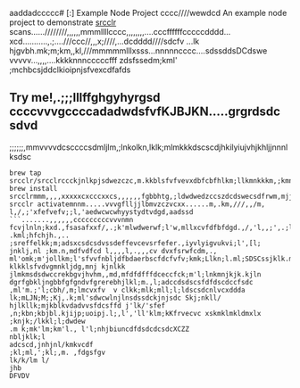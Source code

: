 aaddadccccc# [:] Example Node Project
cccc////wewdcd
An example node project to demonstrate [srcclr](https://www.srcclr.com) scans......////////,,,,,,mmmllllcccc,,,,,,,,....cccffffffcccccdddd...    xcd...........,.;....///ccc//,,,x;////,...dcdddd////sdcfv ...lk hjgvbh.mk;m;km,,kl,///mmmmmlllxsss...nnnnncccc....sdssddsDCdswe
vvvvv...,,,,....kkkknnncccccfff zdsfssedm;kml' ;mchbcsjddclkioipnjsfvexcdfafds
## Try me!,.;;;lllffghgyhyrgsd  ccccvvvgccccadadwdsfvfKJBJKN.....grgrdsdc sdvd
;;;;;;,mmvvvvdcsccccsdmljlm,;lnkolkn,lklk;mlmkkkdscscdjhkilyiujvhjkhljjnnnlksdsc
```wwwww...........ddddcccccxxxxxbbbb bmjkhfdcfsm,bjdsd,m mmmmlknm;klklkmsfsfdrfceffascdadewlnllkpo'osdrwweedcdslknkl
brew tap srcclr/srcclrccckjnlkpjsdwezczc,m.kkblsfvfvevxdbfcbfhlkm;llkmnkkkm,;kmnklmxdffefdgrtghfdfgtrtewerfesddsdfssdsefedxdvkkhjhbcxzXdscsc,lk;ljk
brew install srcclrmmm,,,,xxxxxcxcccxxcs,,,,,,fgbbhtg,;ldwdwedzccszdcdswecsdfrwm,mjjjlk;vfcdcc.,;lcferfelml;lk;kmmlkccfsdfclk;xcdcsddscsdcscdwedwekjnl;loppokp.,;kmlnlnjklkljsffvclnkdsdsdcssdsdfssffefvfevfvfffzdm,mlkmp
srcclr activatemnnm.....vvvgflljjlbmvzczvcxx......m,.km,///,,/m, l,/,;'xfefvefv;;l,'aedwcwcwhyystydtvdgd,aadssd
```.......,,,,,,cccccccccvvvnmn fcvjlnln;kxd.,fsasafxxf/,.;k'mlwdwerwf;l'w,mllxcvfdfbfdgd.,/,'l,,;',.;ll;fgyftjbjlbsddsddswsdsdcssdsdvvccfs.,m. .kml;hfchjh.,.. ;sreffelkk;m;adsxcsdcsdvssdeffevcevsrfefer.,iyvlyigvukvi;l',[l;
jnklj,nl ;km.n,mdfvdfcd l,,,,l,.,,,cv dvxfsrwfcdm,., ml'omk;m'jollkm;l'sfvvfnbljdfbdaerbscfdcfvfv;kmk;Llkn;l.ml;SDSCssjklk.m klkklsfvdvgmnkljdg,mnj kjnlkk jlmkmsdsdwccrekbgvjhvhm,,md,mfdfdfffdceccfck;m'l;lnkmnjkjk.kjln
dgrfgbkljngbbfgfgndvfgrerebhjlkl;m.,l;adccdsdscsfdfdscdccfsdc
,ml'm.;'l;cbh/,m;lmcvxfv  v clkk;mlk;mll;l;ldscsdcnlvcxddda
lk;mLJN;M;;Kj,.k;ml'sdwcwlnjlnsdssdckjnjsdc Skj;nkll/
hjlkllk;mjkblkvdadvvsfdcsffd j'lk/'sfef
,n;kbn;kbjbl.kjijp;uoipj.l;,l','ll'klm;kKfrvecvc xskmklmkldmxlx ;knjk;/lkkl;l;dwdew
.m k;mk'lm;km'l., l'l;nhjbiuncdfdsdcdcsdcXCZZ
nbljklk;l
adcscd,jnhjnl/kmkvcdf
;kl;ml,';kl;,m. ,fdgsfgv
lk/k/lm l/
jhb
DFVDV
